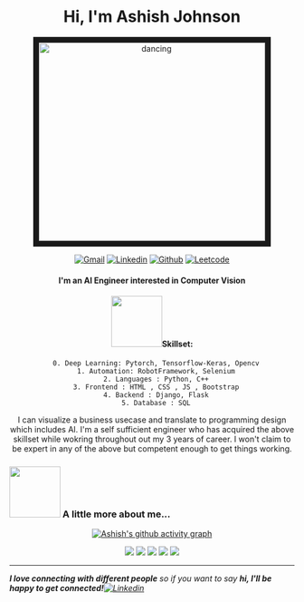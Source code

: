 <h1 align = "center"> Hi, I'm Ashish Johnson</h1>

<p align = "center">
<a href='https://postimages.org/' target='_blank'><img src='https://i.postimg.cc/yNgHbJSB/computer.gif' border='10' alt='dancing' width="400" height="350"/></a>
</p>


<div align = "center">
 
<a href = "mailto:ashish.space5@gmail.com?subject = Feedback&body = Message" target='_blank'><img src='https://img.shields.io/badge/-gmail-novoforce?style=for-the-badge&logo=gmail&logoColor=white&color=red&labelColor=000000' border='0' alt='Gmail'/></a>
<a href='https://www.linkedin.com/in/johnsonashish030895/' target='_blank'><img src='https://img.shields.io/badge/-linkedin-novoforce?style=for-the-badge&logo=linkedin&logoColor=white&color=blue&labelColor=000000' border='0' alt='Linkedin'/></a>
 <a href='https://novoforce.github.io/' target='_blank'><img src='https://img.shields.io/badge/-github-novoforce?style=for-the-badge&logo=github&logoColor=white&color=white&labelColor=000000' border='0' alt='Github'/></a>
 <a href='https://leetcode.com/novoforce/' target='_blank'><img src='https://img.shields.io/badge/-leetcode-novoforce?style=for-the-badge&logo=leetcode&logoColor=white&color=yellow&labelColor=000000' border='0' alt='Leetcode'/></a>
 
 
</div>


<div align = "center">
  <h4>I'm an AI Engineer interested in Computer Vision </h4>
 
 <h4><img src="https://media.giphy.com/media/giEkKR58desN2ehLLR/giphy.gif" width="90">Skillset:</h4>
  
  ```
    0. Deep Learning: Pytorch, Tensorflow-Keras, Opencv
    1. Automation: RobotFramework, Selenium
    2. Languages : Python, C++
    3. Frontend : HTML , CSS , JS , Bootstrap
    4. Backend : Django, Flask
    5. Database : SQL
  ```
  
  I can visualize a business usecase and translate to programming design which includes AI. I'm a self sufficient engineer who has acquired the above skillset while wokring throughout out my 3 years of career. I won't claim to be expert in any of the above but competent enough to get things working.  
  
</div>
  

### <img src="https://media.giphy.com/media/QCQn6e5frpmm7bdTHI/giphy.gif" width="90"> A little more about me...  

<div align = "center">
  
[![Ashish's github activity graph](https://activity-graph.herokuapp.com/graph?username=novoforce)](https://github.com/ashutosh00710/github-readme-activity-graph)

![](https://github-profile-summary-cards.vercel.app/api/cards/profile-details?username=novoforce&theme=dracula)
![](https://github-profile-summary-cards.vercel.app/api/cards/repos-per-language?username=novoforce&theme=dracula)
![](https://github-profile-summary-cards.vercel.app/api/cards/most-commit-language?username=novoforce&theme=dracula)
![](https://github-profile-summary-cards.vercel.app/api/cards/stats?username=novoforce&theme=dracula)
![](https://github-profile-summary-cards.vercel.app/api/cards/productive-time?username=novoforce&theme=dracula)
  
</div>

<hr/>

<em><b>I love connecting with different people</b> so if you want to say <b>hi, I'll be happy to get connected!</b><a href='https://www.linkedin.com/in/johnsonashish030895/' target='_blank'><img src='https://img.shields.io/badge/-linkedin-novoforce?style=flat-square&logo=linkedin&logoColor=white&color=blue&labelColor=000000' border='0' alt='Linkedin'/></a></em>
